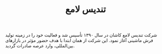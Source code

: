 ﻿---
layout: post
title: تندیس لامع
name_en: bazarrug
company_slug: bazarrug
logo: 
cover: 
company_count:
founded:
location: ""
total_review: 
total_interview: 
salary_avg: 
salary_min: 
salary_max: 
rate: 
view_count: 
industry: تولید و صنایع
city: کاشان, اصفهان
size_en: S
size: 51-200 نفر
site: https://bazarrug.com
---

شرکت تندیس لامع کاشان در سال ۱۳۹۰ تأسیس شد و فعالیت خود را در زمینه تولید فرش ماشینی آغاز نمود. این شرکت از همان ابتدا با هدف حضور مؤثر در بازارهای بین‌المللی، وارد عرصه صادرات گردید.


